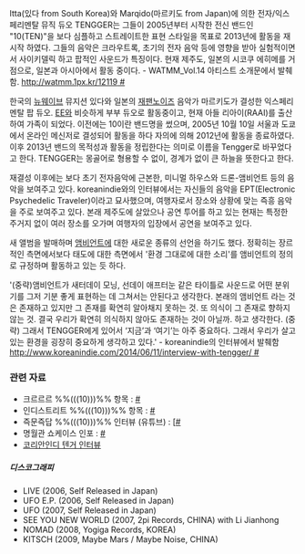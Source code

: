 Itta(있다 from South Korea)와 Marqido(마르키도 from Japan)에 의한 전자/익스페리멘탈 뮤직 듀오
TENGGER는 그들이 2005년부터 시작한 전신 밴드인 "10(TEN)"을 보다 심플하고 스트레이트한 표현 스타일을 목표로
2013년에 활동을 재시작 하였다. 그들의 음악은 크라우트록, 초기의 전자 음악 등에 영향을 받아 실험적이면서 사이키델릭 하고
팝적인 사운드가 특징이다. 현재 제주도, 일본의 시코쿠 에히메를 거점으로, 일본과 아시아에서 활동 중이다. -
WATMM_Vol.14 아티스트 소개문에서 발췌함. [<http://watmm.1px.kr/12119>
\#](/http://watmm.1px.kr/12119_# "wikilink")

한국의 [뉴웨이브](/뉴웨이브 "wikilink") 뮤지션 있다와 일본의 [재팬노이즈](/재팬노이즈 "wikilink") 음악가
마르키도가 결성한 익스페리멘탈 팝 듀오. [EE와](/EE "wikilink") 비슷하게 부부 듀오로 활동중이고, 현재 아들
리아이(RAAI)를 출산하여 가족이 되었다. 이전에는 10이란 밴드명을 썼으며, 2005년 10월 10일 서울과 도쿄에서
온라인 메신저로 결성되어 활동을 하다 자의에 의해 2012년에 활동을 종료하였다. 이후 2013년 밴드의 목적성과
활동을 정립한다는 의미로 이름을 Tengger로 바꾸었다고 한다. TENGGER는 몽골어로 형용할 수 없이, 경계가
없이 큰 하늘을 뜻한다고 한다.

재결성 이후에는 보다 초기 전자음악에 근본한, 미니멀 하우스와 드론-앰비언트 등의 음악을 보여주고 있다. koreanindie와의
인터뷰에서는 자신들의 음악을 EPT(Electronic Psychedelic Traveler)이라고 묘사했으며, 여행자로서 장소와
상황에 맞는 즉흥 음악을 주로 보여주고 있다. 본래 제주도에 살았으나 공연 투어를 하고 있는 현재는 특정한 주거지 없이 여러
장소를 오가며 여행자의 입장에서 공연을 보여주고 있다.

새 앨범을 발매하며 [앰비언트에](/앰비언트 "wikilink") 대한 새로운 종류의 선언을 하기도 했다. 정확히는 장르적인
측면에서보다 태도에 대한 측면에서 '환경 그대로에 대한 소리'를 앰비언트의 정의로 규정하며 활동하고 있는 듯 하다.

'(중략)앰비언트가 새터데이 모닝, 선데이 애프터눈 같은 타이틀로 사운드로 어떤 분위기를 그저 기분 좋게 표현하는 데 그쳐서는
안된다고 생각한다. 본래의 앰비언트 라는 것은 존재하고 있지만 그 존재를 확연히 알아채지 못하는 것. 또 의식이 그 존재로
향하지 않는 것. 결국 우리가 확연히 의식하지 않아도 존재하는 것이 아닐까. 하고 생각한다. (중략) 그래서 TENGGER에게
있어서 ‘지금’과 ‘여기’는 아주 중요하다. 그래서 우리가 살고 있는 환경을 굉장히 중요하게 생각하고 있다.' -
koreanindie의 인터뷰에서 발췌함
[<http://www.koreanindie.com/2014/06/11/interview-with-tengger/>
\#](/http://www.koreanindie.com/2014/06/11/interview-with-tengger/_# "wikilink")

### 관련 자료

  - 크르르르 %%(((10)))%% 항목 :
    [\#](http://krrr.kr/wiki/index.php/10_\(Itta%2BMarqido\))
  - 인디스트리트 %%(((10)))%% 항목 :
    [\#](http://indistreet.com/musician/2150/full)
  - 즉문즉답 %%(((10)))%% 인터뷰 (유튜브) :
    \[[\#](http://www.youtube.com/watch?v=5lWMhSUte0A)
  - 명월관 쇼케이스 인포 :
    [\#](http://cafe.daum.net/rubysalon/8w92/282?docid=16AFD8w9228220090512164753)
  - [코리안인디 텐거
    인터뷰](http://www.koreanindie.com/2014/06/11/interview-with-tengger/)

##### 디스코그래피

  - LIVE (2006, Self Released in Japan)
  - UFO E.P. (2006, Self Released in Japan)
  - UFO (2007, Self Released in Japan)
  - SEE YOU NEW WORLD (2007, 2pi Records, CHINA) with Li Jianhong
  - NOMAD (2008, Yogiga Records, KOREA)
  - KITSCH (2009, Maybe Mars / Maybe Noise, CHINA)